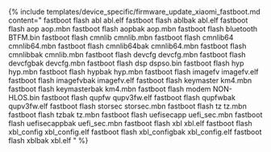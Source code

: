 {% include templates/device_specific/firmware_update_xiaomi_fastboot.md content="
fastboot flash abl abl.elf
fastboot flash ablbak abl.elf
fastboot flash aop aop.mbn
fastboot flash aopbak aop.mbn
fastboot flash bluetooth BTFM.bin
fastboot flash cmnlib cmnlib.mbn
fastboot flash cmnlib64 cmnlib64.mbn
fastboot flash cmnlib64bak cmnlib64.mbn
fastboot flash cmnlibbak cmnlib.mbn
fastboot flash devcfg devcfg.mbn
fastboot flash devcfgbak devcfg.mbn
fastboot flash dsp dspso.bin
fastboot flash hyp hyp.mbn
fastboot flash hypbak hyp.mbn
fastboot flash imagefv imagefv.elf
fastboot flash imagefvbak imagefv.elf
fastboot flash keymaster km4.mbn
fastboot flash keymasterbak km4.mbn
fastboot flash modem NON-HLOS.bin
fastboot flash qupfw qupv3fw.elf
fastboot flash qupfwbak qupv3fw.elf
fastboot flash storsec storsec.mbn
fastboot flash tz tz.mbn
fastboot flash tzbak tz.mbn
fastboot flash uefisecapp uefi_sec.mbn
fastboot flash uefisecappbak uefi_sec.mbn
fastboot flash xbl xbl.elf
fastboot flash xbl_config xbl_config.elf
fastboot flash xbl_configbak xbl_config.elf
fastboot flash xblbak xbl.elf
" %}
